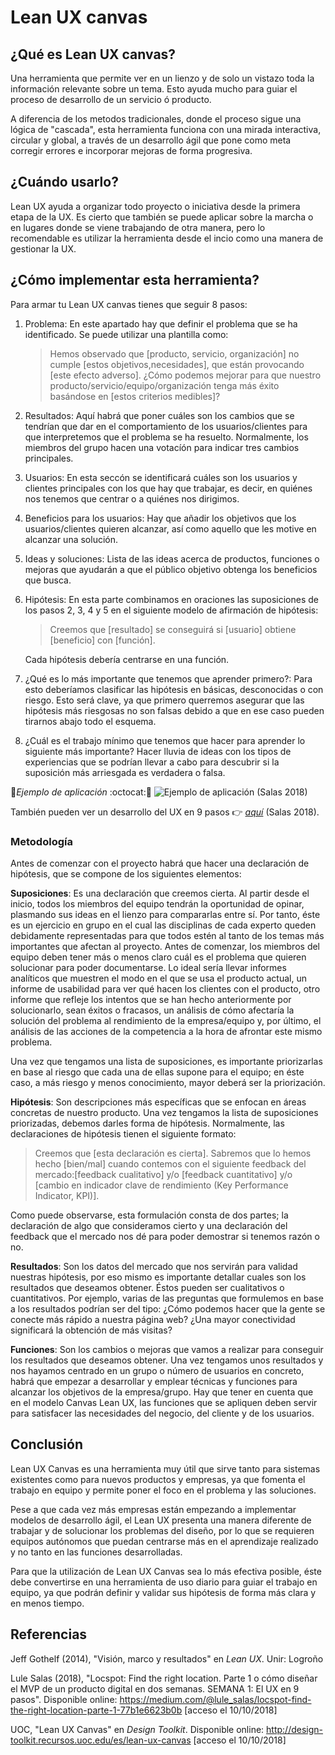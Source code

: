# Lean UX canvas

## ¿Qué es Lean UX canvas?
Una herramienta que permite ver en un lienzo y de solo un vistazo toda la información relevante sobre un tema. Esto ayuda mucho para guiar el proceso de desarrollo de un servicio ó producto.

A diferencia de los metodos tradicionales, donde el proceso sigue una lógica de "cascada", esta herramienta funciona con una mirada interactiva, circular y global, a través de un desarrollo ágil que pone como meta corregir errores e incorporar mejoras de forma progresiva.

## ¿Cuándo usarlo?

Lean UX ayuda a organizar todo proyecto o iniciativa desde la primera etapa de la UX. Es cierto que también se puede aplicar sobre la marcha o en lugares donde se viene trabajando de otra manera, pero lo recomendable es utilizar la herramienta desde el incio como una manera de gestionar la UX.

## ¿Cómo implementar esta herramienta?

Para armar tu Lean UX canvas tienes que seguir 8 pasos:
 
1. Problema: En este apartado hay que definir el problema que se ha identificado. Se puede utilizar una plantilla como: 

    > Hemos observado que [producto, servicio, organización] no cumple [estos objetivos,necesidades], que están provocando [este efecto adverso]. ¿Cómo podemos mejorar para que nuestro producto/servicio/equipo/organización tenga más éxito basándose en [estos criterios medibles]?
2. Resultados: Aquí habrá que poner cuáles son los cambios que se tendrían que dar en el comportamiento de los usuarios/clientes para que interpretemos que el problema se ha resuelto. Normalmente, los miembros del grupo hacen una votacíón para indicar tres cambios principales.
3. Usuarios: En esta seccón se identificará cuáles son los usuarios y clientes principales con los que hay que trabajar, es decir, en quiénes nos tenemos que centrar o a quiénes nos dirigimos.
4. Beneficios para los usuarios: Hay que añadir los objetivos que los usuarios/clientes quieren alcanzar, así como aquello que les motive en alcanzar una solución.
5. Ideas y soluciones: Lista de las ideas acerca de productos, funciones o mejoras que ayudarán a que el público objetivo obtenga los beneficios que busca.
6. Hipótesis: En esta parte combinamos en oraciones las suposiciones de los pasos 2, 3, 4 y 5 en el siguiente modelo de afirmación de hipótesis:
 
    > Creemos que [resultado] se conseguirá si [usuario] obtiene [beneficio] con [función]. 
    
    Cada hipótesis debería centrarse en una función.
7. ¿Qué es lo más importante que tenemos que aprender primero?: Para esto deberíamos clasificar las hipótesis en básicas, desconocidas o con riesgo. Esto será clave, ya que primero querremos asegurar que las hipótesis más riesgosas no son falsas debido a que en ese caso pueden tirarnos abajo todo el esquema.
8. ¿Cuál es el trabajo mínimo que tenemos que hacer para aprender lo siguiente más importante? Hacer lluvia de ideas con los tipos de experiencias que se podrían llevar a cabo para descubrir si la suposición más arriesgada es verdadera o falsa.

:pushpin:*Ejemplo de aplicación* :octocat::art:
![Ejemplo de aplicación (Salas 2018)](https://cdn-images-1.medium.com/max/2000/1*eQY7Un9z8pZ7xjZFoSSqyA.jpeg)

También pueden ver un desarrollo del UX en 9 pasos :point_right: [*aquí*](https://medium.com/@lule_salas/locspot-find-the-right-location-parte-1-77b1e6623b0b "El UX en 9 pasos") (Salas 2018).


### Metodología

Antes de comenzar con el proyecto habrá que hacer una declaración de hipótesis, que se compone de los siguientes elementos:

**Suposiciones**: Es una declaración que creemos cierta. Al partir desde el inicio, todos los miembros del equipo tendrán la oportunidad de opinar, plasmando sus ideas en el lienzo para compararlas entre sí. Por tanto, éste es un ejercicio en grupo en el cual las disciplinas de cada experto queden debidamente representadas para que todos estén al tanto de los temas más importantes que afectan al proyecto. Antes de comenzar, los miembros del equipo deben tener más o menos claro cuál es el problema que quieren solucionar para poder documentarse. Lo ideal sería llevar informes analíticos que muestren el modo en el que se usa el producto actual, un informe de usabilidad para ver qué hacen los clientes con el producto, otro informe que refleje los intentos que se han hecho anteriormente por solucionarlo, sean éxitos o fracasos, un análisis de cómo afectaría la solución del problema al rendimiento de la empresa/equipo y, por último, el análisis de las acciones de la competencia a la hora de afrontar este mismo problema. 

Una vez que tengamos una lista de suposiciones, es importante priorizarlas en base al riesgo que cada una de ellas supone para el equipo; en éste caso, a más riesgo y menos conocimiento, mayor deberá ser la priorización. 

**Hipótesis**: Son descripciones más específicas que se enfocan en áreas concretas de nuestro producto. Una vez tengamos la lista de suposiciones priorizadas, debemos darles forma de hipótesis. Normalmente, las declaraciones de hipótesis tienen el siguiente formato: 

> Creemos que [esta declaración es cierta].
> Sabremos que lo hemos hecho [bien/mal] cuando contemos con el siguiente
feedback del mercado:[feedback cualitativo] y/o [feedback cuantitativo] y/o [cambio en indicador clave de rendimiento (Key Performance Indicator, KPI)].

Como puede observarse, esta formulación consta de dos partes; la declaración de algo que consideramos cierto y una declaración del feedback que el mercado nos dé para poder demostrar si tenemos razón o no. 
 
**Resultados**: Son los datos del mercado que nos servirán para validad nuestras hipótesis, por eso mismo es importante detallar cuales son los resultados que deseamos obtener. Éstos pueden ser cualitativos o cuantitativos. Por ejemplo, varias de las preguntas que formulemos en base a los resultados podrían ser del tipo: ¿Cómo podemos hacer que la gente se conecte más rápido a nuestra página web? ¿Una mayor conectividad significará la obtención de más visitas? 

**Funciones**: Son los cambios o mejoras que vamos a realizar para conseguir los resultados que deseamos obtener. Una vez tengamos unos resultados y nos hayamos centrado en un grupo o número de usuarios en concreto, habrá que empezar a desarrollar y emplear técnicas y funciones para alcanzar los objetivos de la empresa/grupo. Hay que tener en cuenta que en el modelo Canvas Lean UX, las funciones que se apliquen deben servir para satisfacer las necesidades del negocio, del cliente y de los usuarios.

## Conclusión
Lean UX Canvas es una herramienta muy útil que sirve tanto para sistemas existentes como para nuevos productos y empresas, ya que fomenta el trabajo en equipo y permite poner el foco en el problema y las soluciones. 

Pese a que cada vez más empresas están empezando a implementar modelos de desarrollo ágil, el Lean UX presenta una manera diferente de trabajar y de solucionar los problemas del diseño, por lo que se requieren equipos autónomos que puedan centrarse más en el aprendizaje realizado y no tanto en las funciones desarrolladas. 

Para que la utilización de Lean UX Canvas sea lo más efectiva posible, éste debe convertirse en una herramienta de uso diario para guiar el trabajo en equipo, ya que podrán definir y validar sus hipótesis de forma más clara y en menos tiempo. 

## Referencias


Jeff Gothelf (2014), "Visión, marco y resultados" en _Lean UX_. Unir: Logroño

Lule Salas (2018), "Locspot: Find the right location. Parte 1 o cómo diseñar el MVP de un producto digital en dos semanas. SEMANA 1: El UX en 9 pasos". Disponible online: https://medium.com/@lule_salas/locspot-find-the-right-location-parte-1-77b1e6623b0b [acceso el 10/10/2018]

UOC, "Lean UX Canvas" en _Design Toolkit_. Disponible online: http://design-toolkit.recursos.uoc.edu/es/lean-ux-canvas [acceso el 10/10/2018]